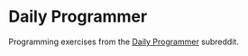# Daily Programmer

Programming exercises from the [Daily Programmer](https://www.reddit.com/r/dailyprogrammer/) subreddit.
